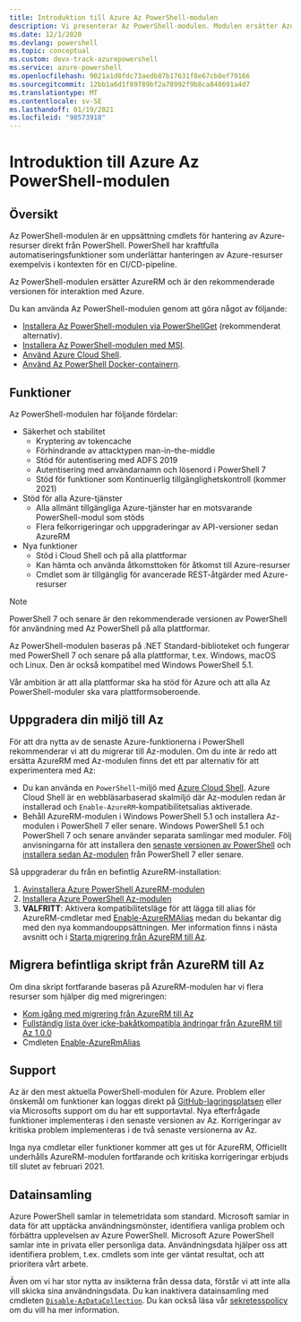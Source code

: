 ```yaml
---
title: Introduktion till Azure Az PowerShell-modulen
description: Vi presenterar Az PowerShell-modulen. Modulen ersätter AzureRM PowerShell-modulen och rekommenderas för interaktion med Azure.
ms.date: 12/1/2020
ms.devlang: powershell
ms.topic: conceptual
ms.custom: devx-track-azurepowershell
ms.service: azure-powershell
ms.openlocfilehash: 9021a1d8fdc73aedb87b17631f8e67cb8ef79166
ms.sourcegitcommit: 12bb1a6d1f89789bf2a78992f9b8ca848691a4d7
ms.translationtype: MT
ms.contentlocale: sv-SE
ms.lasthandoff: 01/19/2021
ms.locfileid: "98573918"
---
```

# <a name="introducing-the-azure-az-powershell-module"></a>Introduktion till Azure Az PowerShell-modulen

## <a name="overview"></a>Översikt

Az PowerShell-modulen är en uppsättning cmdlets för hantering av Azure-resurser direkt från PowerShell. PowerShell har kraftfulla automatiseringsfunktioner som underlättar hanteringen av Azure-resurser exempelvis i kontexten för en CI/CD-pipeline.

Az PowerShell-modulen ersätter AzureRM och är den rekommenderade versionen för interaktion med Azure.

Du kan använda Az PowerShell-modulen genom att göra något av följande:

* [Installera Az PowerShell-modulen via PowerShellGet](install-az-ps.md) (rekommenderat alternativ).
* [Installera Az PowerShell-modulen med MSI](install-az-ps-msi.md).
* [Använd Azure Cloud Shell](/azure/cloud-shell/overview).
* [Använd Az PowerShell Docker-containern](azureps-in-docker.md).

## <a name="features"></a>Funktioner

Az PowerShell-modulen har följande fördelar:

* Säkerhet och stabilitet
  * Kryptering av tokencache
  * Förhindrande av attacktypen man-in–the-middle
  * Stöd för autentisering med ADFS 2019
  * Autentisering med användarnamn och lösenord i PowerShell 7
  * Stöd för funktioner som Kontinuerlig tillgänglighetskontroll (kommer 2021)
* Stöd för alla Azure-tjänster
  * Alla allmänt tillgängliga Azure-tjänster har en motsvarande PowerShell-modul som stöds
  * Flera felkorrigeringar och uppgraderingar av API-versioner sedan AzureRM
* Nya funktioner
  * Stöd i Cloud Shell och på alla plattformar
  * Kan hämta och använda åtkomsttoken för åtkomst till Azure-resurser
  * Cmdlet som är tillgänglig för avancerade REST-åtgärder med Azure-resurser

> [!NOTE]
> PowerShell 7 och senare är den rekommenderade versionen av PowerShell för användning med Az PowerShell på alla plattformar.

Az PowerShell-modulen baseras på .NET Standard-biblioteket och fungerar med PowerShell 7 och senare på alla plattformar, t.ex. Windows, macOS och Linux. Den är också kompatibel med Windows PowerShell 5.1.

Vår ambition är att alla plattformar ska ha stöd för Azure och att alla Az PowerShell-moduler ska vara plattformsoberoende.

## <a name="upgrade-your-environment-to-az"></a>Uppgradera din miljö till Az

För att dra nytta av de senaste Azure-funktionerna i PowerShell rekommenderar vi att du migrerar till Az-modulen. Om du inte är redo att ersätta AzureRM med Az-modulen finns det ett par alternativ för att experimentera med Az:

* Du kan använda en `PowerShell`-miljö med [Azure Cloud Shell](/azure/cloud-shell/overview). Azure Cloud Shell är en webbläsarbaserad skalmiljö där Az-modulen redan är installerad och `Enable-AzureRM`-kompatibilitetsalias aktiverade.
* Behåll AzureRM-modulen i Windows PowerShell 5.1 och installera Az-modulen i PowerShell 7 eller senare. Windows PowerShell 5.1 och PowerShell 7 och senare använder separata samlingar med moduler. Följ anvisningarna för att installera den [senaste versionen av PowerShell](/powershell/scripting/install/installing-powershell) och [installera sedan Az-modulen](install-az-ps.md) från PowerShell 7 eller senare.

Så uppgraderar du från en befintlig AzureRM-installation:

1. [Avinstallera Azure PowerShell AzureRM-modulen](/powershell/azure/uninstall-az-ps#uninstall-the-azurerm-module)
1. [Installera Azure PowerShell Az-modulen](install-az-ps.md)
1. **VALFRITT**: Aktivera kompatibilitetsläge för att lägga till alias för AzureRM-cmdletar med [Enable-AzureRMAlias](/powershell/module/az.accounts/enable-azurermalias) medan du bekantar dig med den nya kommandouppsättningen. Mer information finns i nästa avsnitt och i [Starta migrering från AzureRM till Az](migrate-from-azurerm-to-az.md).

## <a name="migrate-existing-scripts-from-azurerm-to-az"></a>Migrera befintliga skript från AzureRM till Az

Om dina skript fortfarande baseras på AzureRM-modulen har vi flera resurser som hjälper dig med migreringen:

* [Kom igång med migrering från AzureRM till Az](migrate-from-azurerm-to-az.md)
* [Fullständig lista över icke-bakåtkompatibla ändringar från AzureRM till Az 1.0.0](migrate-az-1.0.0.md)
* Cmdleten [Enable-AzureRmAlias](/powershell/module/az.accounts/enable-azurermalias)

## <a name="supportability"></a>Support

Az är den mest aktuella PowerShell-modulen för Azure. Problem eller önskemål om funktioner kan loggas direkt på [GitHub-lagringsplatsen](https://github.com/Azure/azure-powershell) eller via Microsofts support om du har ett supportavtal. Nya efterfrågade funktioner implementeras i den senaste versionen av Az. Korrigeringar av kritiska problem implementeras i de två senaste versionerna av Az.

Inga nya cmdletar eller funktioner kommer att ges ut för AzureRM, Officiellt underhålls AzureRM-modulen fortfarande och kritiska korrigeringar erbjuds till slutet av februari 2021.

## <a name="data-collection"></a>Datainsamling

Azure PowerShell samlar in telemetridata som standard. Microsoft samlar in data för att upptäcka användningsmönster, identifiera vanliga problem och förbättra upplevelsen av Azure PowerShell.
Microsoft Azure PowerShell samlar inte in privata eller personliga data. Användningsdata hjälper oss att identifiera problem, t.ex. cmdlets som inte ger väntat resultat, och att prioritera vårt arbete.

Även om vi har stor nytta av insikterna från dessa data, förstår vi att inte alla vill skicka sina användningsdata. Du kan inaktivera datainsamling med cmdleten [`Disable-AzDataCollection`](/powershell/module/az.accounts/disable-azdatacollection). Du kan också läsa vår [sekretesspolicy](https://privacy.microsoft.com/privacystatement) om du vill ha mer information.
